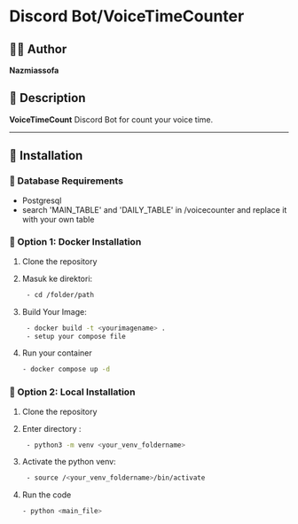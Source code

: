 # Discord Bot/VoiceTimeCounter

## 🧑‍💻 Author
**Nazmiassofa**

## 📄 Description
**VoiceTimeCount** 
Discord Bot for count your voice time.

---

## 🚀 Installation

### 🔹 Database Requirements
   - Postgresql 
   - search 'MAIN_TABLE' and 'DAILY_TABLE' in /voicecounter and replace it with your own table


### 🔹 Option 1: Docker Installation

1. Clone the repository

2. Masuk ke direktori:
   ```bash
	- cd /folder/path

3. Build Your Image:
   ```bash
	- docker build -t <yourimagename> .
    - setup your compose file

4. Run your container
   ```bash
   - docker compose up -d


### 🔹 Option 2: Local Installation

1. Clone the repository

2. Enter directory :
   ```bash
	- python3 -m venv <your_venv_foldername>

3. Activate the python venv:
   ```bash
	- source /<your_venv_foldername>/bin/activate

4. Run the code
   ```bash
   - python <main_file>